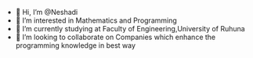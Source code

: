 - 👋 Hi, I’m @Neshadi
- 👀 I’m interested in Mathematics and Programming
- 🌱 I’m currently studying at Faculty of Engineering,University of Ruhuna
- 💞️ I’m looking to collaborate on Companies which enhance the programming knowledge in best way 


<!---
Neshadi/Neshadi is a ✨ special ✨ repository because its `README.md` (this file) appears on your GitHub profile.
You can click the Preview link to take a look at your changes.
--->
